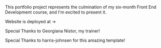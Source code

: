 This portfolio project represents the culmination of my six-month Front End Development course, and I'm excited to present it.

Website is deployed at ->

Special Thanks to Georgiana Nistor, my trainer!

Special Thanks to harris-johnsen for this amazing template!






